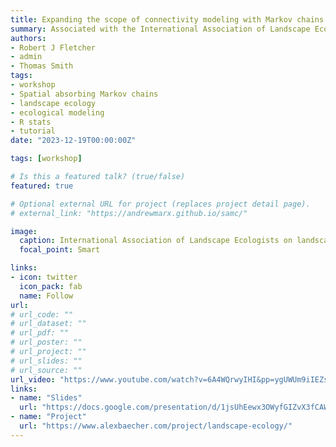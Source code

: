```yaml
---
title: Expanding the scope of connectivity modeling with Markov chains: perspectives and applications in R
summary: Associated with the International Association of Landscape Ecologists (IALE) meeting
authors:
- Robert J Fletcher
- admin
- Thomas Smith
tags:
- workshop
- Spatial absorbing Markov chains
- landscape ecology
- ecological modeling
- R stats
- tutorial
date: "2023-12-19T00:00:00Z"

tags: [workshop]

# Is this a featured talk? (true/false)
featured: true

# Optional external URL for project (replaces project detail page).
# external_link: "https://andrewmarx.github.io/samc/"

image:  
  caption: International Association of Landscape Ecologists on landscape connectivity 
  focal_point: Smart

links:
- icon: twitter
  icon_pack: fab
  name: Follow
url: 
# url_code: ""
# url_dataset: ""
# url_pdf: ""
# url_poster: ""
# url_project: ""
# url_slides: ""
# url_source: ""
url_video: "https://www.youtube.com/watch?v=6A4WQrwyIHI&pp=ygUWUm9iIEZsZXRjaGVyIHNhbWMgaWFsZQ%3D%3D"
links:
- name: "Slides"
  url: "https://docs.google.com/presentation/d/1jsUhEewx3OWyfGIZvX3fCAWCGYeYyffM/edit?usp=sharing&ouid=118161165194611535602&rtpof=true&sd=true"
- name: "Project"
  url: "https://www.alexbaecher.com/project/landscape-ecology/"
---
```

